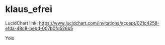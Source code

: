 # klaus_efrei

LucidChart link: 
https://www.lucidchart.com/invitations/accept/021c4258-efda-48c8-bebd-007b0fd526b5

Yolo 